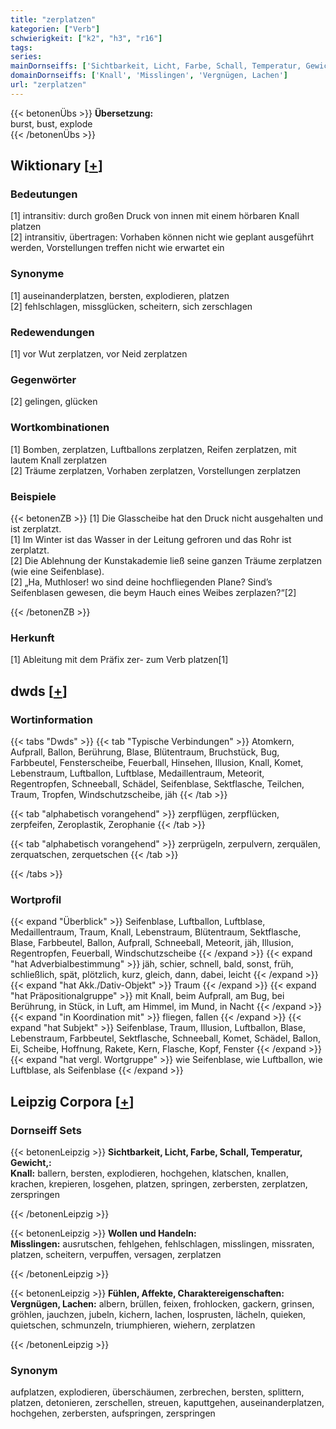 ```yaml
---
title: "zerplatzen"
kategorien: ["Verb"]
schwierigkeit: ["k2", "h3", "r16"]
tags:
series:
mainDornseiffs: ['Sichtbarkeit, Licht, Farbe, Schall, Temperatur, Gewicht,', 'Wollen und Handeln', 'Fühlen, Affekte, Charaktereigenschaften']
domainDornseiffs: ['Knall', 'Misslingen', 'Vergnügen, Lachen']
url: "zerplatzen"
---
```


{{< betonenÜbs >}}
**Übersetzung:**  
burst, bust, explode  
{{< /betonenÜbs >}}

## Wiktionary [[+](https://de.wiktionary.org/wiki/zerplatzen)]

### Bedeutungen
[1] intransitiv: durch großen Druck von innen mit einem hörbaren Knall platzen  
[2] intransitiv, übertragen: Vorhaben können nicht wie geplant ausgeführt werden, Vorstellungen treffen nicht wie erwartet ein  

### Synonyme
[1] auseinanderplatzen, bersten, explodieren, platzen  
[2] fehlschlagen, missglücken, scheitern, sich zerschlagen  

### Redewendungen
[1] vor Wut zerplatzen, vor Neid zerplatzen  

### Gegenwörter
[2] gelingen, glücken  

### Wortkombinationen
[1] Bomben, zerplatzen, Luftballons zerplatzen, Reifen zerplatzen, mit lautem Knall zerplatzen  
[2] Träume zerplatzen, Vorhaben zerplatzen, Vorstellungen zerplatzen  

### Beispiele
{{< betonenZB >}}
[1] Die Glasscheibe hat den Druck nicht ausgehalten und ist zerplatzt.  
[1] Im Winter ist das Wasser in der Leitung gefroren und das Rohr ist zerplatzt.  
[2] Die Ablehnung der Kunstakademie ließ seine ganzen Träume zerplatzen (wie eine Seifenblase).  
[2] „Ha, Muthloser! wo sind deine hochfliegenden Plane? Sind’s Seifenblasen gewesen, die beym Hauch eines Weibes zerplazen?“[2]  

{{< /betonenZB >}}
### Herkunft
[1] Ableitung mit dem Präfix zer- zum Verb platzen[1]  



## dwds [[+](https://www.dwds.de/wb/zerplatzen)]

### Wortinformation
{{< tabs "Dwds" >}}
{{< tab "Typische Verbindungen" >}}
Atomkern, Aufprall, Ballon, Berührung, Blase, Blütentraum, Bruchstück, Bug, Farbbeutel, Fensterscheibe, Feuerball, Hinsehen, Illusion, Knall, Komet, Lebenstraum, Luftballon, Luftblase, Medaillentraum, Meteorit, Regentropfen, Schneeball, Schädel, Seifenblase, Sektflasche, Teilchen, Traum, Tropfen, Windschutzscheibe, jäh
{{< /tab >}}

{{< tab "alphabetisch vorangehend" >}}
zerpflügen, zerpflücken, zerpfeifen, Zeroplastik, Zerophanie
{{< /tab >}}

{{< tab "alphabetisch vorangehend" >}}
zerprügeln, zerpulvern, zerquälen, zerquatschen, zerquetschen
{{< /tab >}}

{{< /tabs >}}

### Wortprofil
{{< expand "Überblick" >}} Seifenblase, Luftballon, Luftblase, Medaillentraum, Traum, Knall, Lebenstraum, Blütentraum, Sektflasche, Blase, Farbbeutel, Ballon, Aufprall, Schneeball, Meteorit, jäh, Illusion, Regentropfen, Feuerball, Windschutzscheibe {{< /expand >}}
{{< expand "hat Adverbialbestimmung" >}} jäh, schier, schnell, bald, sonst, früh, schließlich, spät, plötzlich, kurz, gleich, dann, dabei, leicht {{< /expand >}}
{{< expand "hat Akk./Dativ-Objekt" >}} Traum {{< /expand >}}
{{< expand "hat Präpositionalgruppe" >}} mit Knall, beim Aufprall, am Bug, bei Berührung, in Stück, in Luft, am Himmel, im Mund, in Nacht {{< /expand >}}
{{< expand "in Koordination mit" >}} fliegen, fallen {{< /expand >}}
{{< expand "hat Subjekt" >}} Seifenblase, Traum, Illusion, Luftballon, Blase, Lebenstraum, Farbbeutel, Sektflasche, Schneeball, Komet, Schädel, Ballon, Ei, Scheibe, Hoffnung, Rakete, Kern, Flasche, Kopf, Fenster {{< /expand >}}
{{< expand "hat vergl. Wortgruppe" >}} wie Seifenblase, wie Luftballon, wie Luftblase, als Seifenblase {{< /expand >}}

## Leipzig Corpora [[+](https://corpora.uni-leipzig.de/en/res?word=zerplatzen&corpusId=deu_newscrawl-public_2018)]

### Dornseiff Sets
{{< betonenLeipzig >}}
**Sichtbarkeit, Licht, Farbe, Schall, Temperatur, Gewicht,:**  
**Knall:** ballern, bersten, explodieren, hochgehen, klatschen, knallen, krachen, krepieren, losgehen, platzen, springen, zerbersten, zerplatzen, zerspringen  

{{< /betonenLeipzig >}}


{{< betonenLeipzig >}}
**Wollen und Handeln:**  
**Misslingen:** ausrutschen, fehlgehen, fehlschlagen, misslingen, missraten, platzen, scheitern, verpuffen, versagen, zerplatzen  

{{< /betonenLeipzig >}}


{{< betonenLeipzig >}}
**Fühlen, Affekte, Charaktereigenschaften:**  
**Vergnügen, Lachen:** albern, brüllen, feixen, frohlocken, gackern, grinsen, gröhlen, jauchzen, jubeln, kichern, lachen, losprusten, lächeln, quieken, quietschen, schmunzeln, triumphieren, wiehern, zerplatzen  

{{< /betonenLeipzig >}}

### Synonym
aufplatzen, explodieren, überschäumen, zerbrechen, bersten, splittern, platzen, detonieren, zerschellen, streuen, kaputtgehen, auseinanderplatzen, hochgehen, zerbersten, aufspringen, zerspringen

